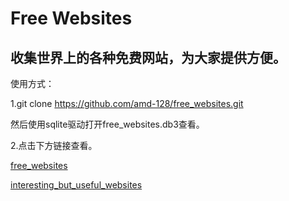 # Free Websites

## 收集世界上的各种免费网站，为大家提供方便。

使用方式：

1.git clone https://github.com/amd-128/free_websites.git

然后使用sqlite驱动打开free_websites.db3查看。

2.点击下方链接查看。

[free_websites](free_websites.html)

[interesting_but_useful_websites](interesting_but_useful_websites.html)
